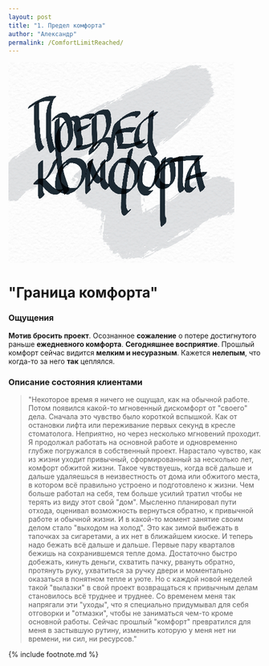 ```yaml
---
layout: post
title: "1. Предел комфорта"
author: "Александр"
permalink: /ComfortLimitReached/
---
```

![Предел комфорта](/_img/1.jpg)
# "Граница комфорта" 
### Ощущения
**Мотив бросить проект**. Осознанное **сожаление** о потере достигнутого раньше **ежедневного комфорта**.
**Сегодняшнее восприятие**. Прошлый комфорт сейчас видится **мелким и несуразным**. Кажется **нелепым**, что когда-то за него **так** цеплялся.

### Описание состояния клиентами
>"Некоторое время я ничего не ощущал, как на обычной работе. Потом появился какой-то мгновенный дискомфорт от "своего" дела. Сначала это чувство было короткой вспышкой. Как от остановки лифта или переживание первых секунд в кресле стоматолога. Неприятно, но через несколько мгновений проходит. Я продолжал работать на основной работе и одновременно глубже погружался в собственный проект. Нарастало чувство, как из жизни уходит привычный, сформированный за несколько лет, комфорт обжитой жизни. Такое чувствуешь, когда всё дальше и дальше удаляешься в неизвестность от дома или обжитого места, в котором всё правильно устроено и подготовлено к жизни. Чем больше работал на себя, тем больше усилий тратил чтобы не терять из виду этот свой "дом". Мысленно планировал пути отхода, оценивал возможность вернуться обратно, к привычной работе и обычной жизни. И в какой-то момент занятие своим делом стало "выходом на холод". Это как зимой выбежать в тапочках за сигаретами, а их нет в ближайшем киоске. И теперь надо бежать всё дальше и дальше. Первые пару кварталов бежишь на сохранившемся тепле дома. Достаточно быстро добежать, кинуть деньги, схватить пачку, рвануть обратно, протянуть руку, ухватиться за ручку двери и моментально оказаться в понятном тепле и уюте. Но с каждой новой неделей такой "вылазки" в свой проект возвращаться к привычным делам становилось всё труднее и труднее.  Со временем меня так напрягали эти "уходы", что я специально придумывал для себя отговорки и "отмазки", чтобы не заниматься чем-то кроме основной работы. Сейчас прошлый "комфорт" превратился для меня в застывшую рутину, изменить которую у меня нет ни времени, ни сил, ни ресурсов."

{% include footnote.md %}
